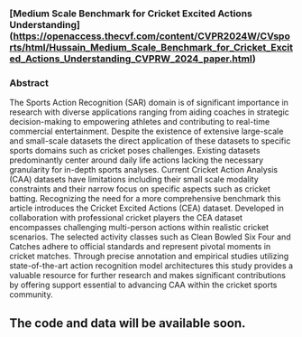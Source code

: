 ### [Medium Scale Benchmark for Cricket Excited Actions Understanding] (https://openaccess.thecvf.com/content/CVPR2024W/CVsports/html/Hussain_Medium_Scale_Benchmark_for_Cricket_Excited_Actions_Understanding_CVPRW_2024_paper.html)
### Abstract
The Sports Action Recognition (SAR) domain is of significant importance in research with diverse applications ranging from aiding coaches in strategic decision-making to empowering athletes and contributing to real-time commercial entertainment. Despite the existence of extensive large-scale and small-scale datasets the direct application of these datasets to specific sports domains such as cricket poses challenges. Existing datasets predominantly center around daily life actions lacking the necessary granularity for in-depth sports analyses. Current Cricket Action Analysis (CAA) datasets have limitations including their small scale modality constraints and their narrow focus on specific aspects such as cricket batting. Recognizing the need for a more comprehensive benchmark this article introduces the Cricket Excited Actions (CEA) dataset. Developed in collaboration with professional cricket players the CEA dataset encompasses challenging multi-person actions within realistic cricket scenarios. The selected activity classes such as Clean Bowled Six Four and Catches adhere to official standards and represent pivotal moments in cricket matches. Through precise annotation and empirical studies utilizing state-of-the-art action recognition model architectures this study provides a valuable resource for further research and makes significant contributions by offering support essential to advancing CAA within the cricket sports community.

## The code and data will be available soon.
